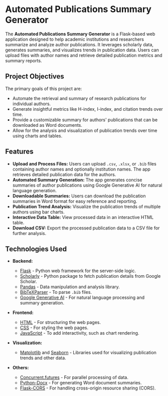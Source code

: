 # Automated Publications Summary Generator

The **Automated Publications Summary Generator** is a Flask-based web application designed to help academic institutions and researchers summarize and analyze author publications. It leverages scholarly data, generates summaries, and visualizes trends in publication data. Users can upload files with author names and retrieve detailed publication metrics and summary reports.

## Project Objectives

The primary goals of this project are:
- Automate the retrieval and summary of research publications for individual authors.
- Generate insightful metrics like H-index, I-index, and citation trends over time.
- Provide a customizable summary for authors' publications that can be downloaded as Word documents.
- Allow for the analysis and visualization of publication trends over time using charts and tables.

## Features

- **Upload and Process Files:** Users can upload `.csv`, `.xlsx`, or `.bib` files containing author names and optionally institution names. The app retrieves detailed publication data for the authors.
- **Automated Summary Generation:** The app generates concise summaries of author publications using Google Generative AI for natural language generation.
- **Downloadable Summaries:** Users can download the publication summaries in Word format for easy reference and reporting.
- **Publication Trend Analysis:** Visualize the publication trends of multiple authors using bar charts.
- **Interactive Data Table:** View processed data in an interactive HTML table.
- **Download CSV:** Export the processed publication data to a CSV file for further analysis.

## Technologies Used

- **Backend:**
  - [Flask](https://flask.palletsprojects.com/) - Python web framework for the server-side logic.
  - [Scholarly](https://pypi.org/project/scholarly/) - Python package to fetch publication details from Google Scholar.
  - [Pandas](https://pandas.pydata.org/) - Data manipulation and analysis library.
  - [BibTeXParser](https://bibtexparser.readthedocs.io/) - To parse `.bib` files.
  - [Google Generative AI](https://developers.generativeai.google/) - For natural language processing and summary generation.

- **Frontend:**
  - [HTML](https://developer.mozilla.org/en-US/docs/Web/HTML) - For structuring the web pages.
  - [CSS](https://developer.mozilla.org/en-US/docs/Web/CSS) - For styling the web pages.
  - [JavaScript](https://developer.mozilla.org/en-US/docs/Web/JavaScript) - To add interactivity, such as chart rendering.

- **Visualization:**
  - [Matplotlib](https://matplotlib.org/) and [Seaborn](https://seaborn.pydata.org/) - Libraries used for visualizing publication trends and other data.

- **Others:**
  - [Concurrent.futures](https://docs.python.org/3/library/concurrent.futures.html) - For parallel processing of data.
  - [Python-Docx](https://python-docx.readthedocs.io/) - For generating Word document summaries.
  - [Flask-CORS](https://flask-cors.readthedocs.io/en/latest/) - For handling cross-origin resource sharing (CORS).
  
